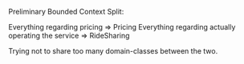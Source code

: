 ﻿Preliminary Bounded Context Split:

Everything regarding pricing => Pricing
Everything regarding actually operating the service => RideSharing

Trying not to share too many domain-classes between the two.